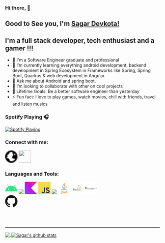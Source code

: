 ### Hi there,  👋

## Good to See you, I'm [Sagar Devkota!](https://sagardev.com.np/)





## I'm a full stack developer, tech enthusiast and a gamer !!!


- 🔭 I'm a Software Engineer graduate and professional
- 🌱 I’m currently learning everything android development, backend development in Spring Ecosystem in Frameworks like Spring, Spring Boot, Quarkus & web development in Angular.
- 💬 Ask me about Android and spring boot.
- 👯 I’m looking to collaborate with other on cool projects
- 🥅 Lifetime Goals: Be a better software engineer than yesterday
- ⚡ Fun fact: I love to play games, watch movies, chill with friends, travel and listen musics

### Spotify Playing 🎧

[<img src="https://now-playing-codestackr.vercel.app/api/spotify-playing" alt="Spotify Playing" width="350" />](https://open.spotify.com/user/swyqyimdc12jajde4vpwd2x1b)

### Connect with me:

<a href="https://sagardev.com.np"> 
<img  width="40px" height="40" src="https://raw.githubusercontent.com/iconic/open-iconic/master/svg/globe.svg" ></img></a>

<a href="https://www.linkedin.com/in/sagar-devkota-8126041a4/"> 
<img  width="40px" height="40" src="https://cdn.jsdelivr.net/npm/simple-icons@v3/icons/linkedin.svg" /></a>


<br />

### Languages and Tools:

<code><img height="40" src="https://raw.githubusercontent.com/github/explore/80688e429a7d4ef2fca1e82350fe8e3517d3494d/topics/android/android.png"></code>
<code><img height="40" src="https://miro.medium.com/max/856/1*O68LbDvD5Dcsnez73M7v4Q.png"/></code>
<code><img height="40" src="https://raw.githubusercontent.com/github/explore/80688e429a7d4ef2fca1e82350fe8e3517d3494d/topics/kotlin/kotlin.png"></code>
<code><img  height="40" src="https://raw.githubusercontent.com/github/explore/80688e429a7d4ef2fca1e82350fe8e3517d3494d/topics/javascript/javascript.png" /></code>
<code><img height="40" src="https://banner2.cleanpng.com/20180627/vgh/kisspng-angularjs-typescript-javascript-vue-js-5b3426078891d3.5710198215301442635594.jpg" /></code>
<code><img height="40" src="https://raw.githubusercontent.com/github/explore/80688e429a7d4ef2fca1e82350fe8e3517d3494d/topics/java/java.png"></code>
<code><img  alt="MySQL" height ="40" src="https://raw.githubusercontent.com/github/explore/80688e429a7d4ef2fca1e82350fe8e3517d3494d/topics/mysql/mysql.png" /></code>
<code><img  alt="MongoDB" height="40" src="https://raw.githubusercontent.com/github/explore/80688e429a7d4ef2fca1e82350fe8e3517d3494d/topics/mongodb/mongodb.png" /> </code>
<code><img  height="40" src="https://raw.githubusercontent.com/github/explore/78df643247d429f6cc873026c0622819ad797942/topics/github/github.png" /> </code>


<br />
<br />

---

<a href="https://github.com/Sagardevkota">
  <img align="center" src="https://github-readme-stats.vercel.app/api/top-langs/?username=Sagardevkota&theme=light&hide_langs_below=1" />
</a>

<a href="https://github.com/Sagardevkota">
 <img align="center" src="https://github-readme-stats.vercel.app/api?username=Sagardevkota&show_icons=true&theme=light&line_height=27" alt="Sagar's github stats"/>
</a>




